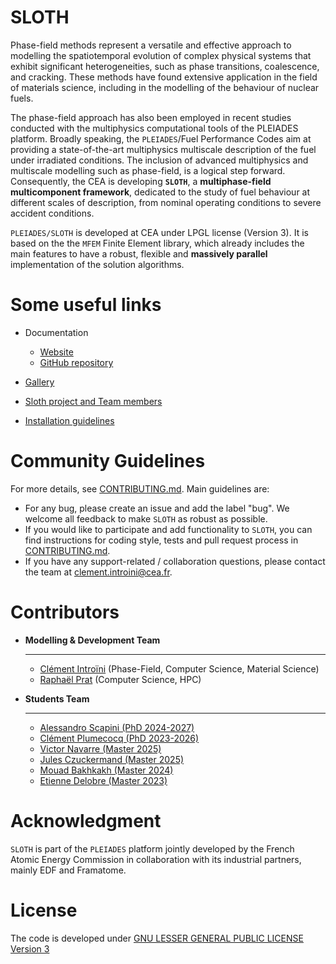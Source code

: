 SLOTH 
=====

Phase-field methods represent a versatile and effective approach to modelling the spatiotemporal evolution of complex physical systems that exhibit significant heterogeneities, such as phase transitions, coalescence, and cracking. These methods have found extensive application in the field of materials science, including in the modelling of the behaviour of nuclear fuels. 

The phase-field approach has also been employed in recent studies conducted with the multiphysics computational tools of the PLEIADES platform. Broadly speaking, the `PLEIADES`/Fuel Performance Codes aim at providing a state-of-the-art multiphysics multiscale description of the fuel under irradiated conditions. The inclusion of advanced multiphysics and multiscale modelling such as phase-field, is a logical step forward.
Consequently, the CEA is developing **`SLOTH`**, a **multiphase-field multicomponent framework**, dedicated to the study of fuel behaviour at different scales of description, from nominal operating conditions to severe accident conditions. 

`PLEIADES/SLOTH` is developed at CEA under LPGL license (Version 3). It is based on the the `MFEM` Finite Element library, which already includes the main features to have a robust, flexible and **massively parallel** implementation of the solution algorithms.

# Some useful links

- Documentation
  - [Website](https://collab4sloth.github.io/Documentation/) 
  - [GitHub repository](https://github.com/Collab4Sloth/Documentation) 

- [Gallery](https://github.com/Collab4Sloth/Gallery)
- [Sloth project and Team members](https://collab4sloth.github.io/Documentation/About/index.html)
- [Installation guidelines](https://collab4sloth.github.io/Documentation/Started/Installation/linux.html)

# Community Guidelines 

For more details, see [CONTRIBUTING.md](CONTRIBUTING.md). Main guidelines are:

- For any bug, please create an issue and add the label "bug". We welcome all feedback to make `SLOTH` as robust as possible.
- If you would like to participate and add functionality to `SLOTH`, you can find instructions for coding style, tests and pull request process in [CONTRIBUTING.md](CONTRIBUTING.md).
- If you have any support-related / collaboration questions, please contact the team at clement.introini@cea.fr.


# Contributors

-   __Modelling & Development Team__
  
    ---    
    - [Clément Introïni](https://www.researchgate.net/profile/Clement-Introini) (Phase-Field, Computer Science, Material Science)
    - [Raphaël Prat](https://www.researchgate.net/profile/Raphael-Prat) (Computer Science, HPC)



-   __Students Team__

    ---
    - [Alessandro Scapini (PhD 2024-2027)]()
    - [Clément Plumecocq (PhD 2023-2026)]()
    - [Victor Navarre (Master 2025)]()
    - [Jules Czuckermand (Master 2025)]()     
    - [Mouad Bakhkakh (Master 2024)]()
    - [Etienne Delobre (Master 2023)]()


# Acknowledgment

`SLOTH` is part of the `PLEIADES` platform jointly developed by the French Atomic Energy Commission in collaboration with its industrial partners, mainly EDF and Framatome.

# License
The code is developed under [GNU LESSER GENERAL PUBLIC LICENSE Version 3](LICENSE)